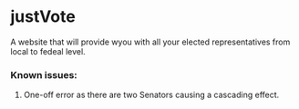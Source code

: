 # justVote
A website that will provide wyou with all your elected representatives from local to fedeal level.

### Known issues:
1. One-off error as there are two Senators causing a cascading effect. 
